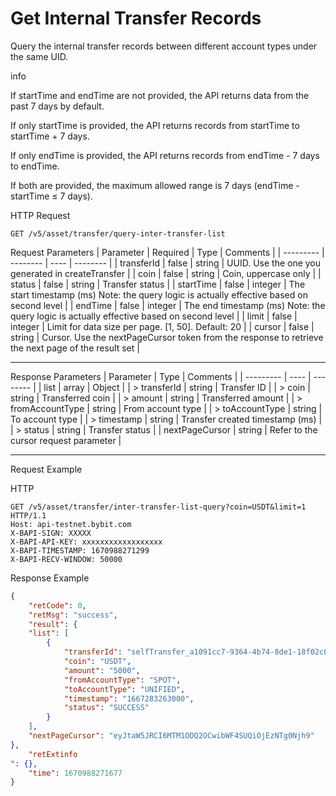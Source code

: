 # Get Internal Transfer Records
Query the internal transfer records between different account types under the same UID.

info

If startTime and endTime are not provided, the API returns data from the past 7 days by default.

If only startTime is provided, the API returns records from startTime to startTime + 7 days.

If only endTime is provided, the API returns records from endTime - 7 days to endTime.

If both are provided, the maximum allowed range is 7 days (endTime - startTime ≤ 7 days).

HTTP Request
```http
GET /v5/asset/transfer/query-inter-transfer-list
```

Request Parameters
| Parameter | Required | Type | Comments |
| --------- | -------- | ---- | -------- |
| transferId | false | string | UUID. Use the one you generated in createTransfer |
| coin | false | string | Coin, uppercase only |
| status | false | string | Transfer status |
| startTime | false | integer | The start timestamp (ms) Note: the query logic is actually effective based on second level |
| endTime | false | integer | The end timestamp (ms) Note: the query logic is actually effective based on second level |
| limit | false | integer | Limit for data size per page. [1, 50]. Default: 20 |
| cursor | false | string | Cursor. Use the nextPageCursor token from the response to retrieve the next page of the result set |

---


Response Parameters
| Parameter | Type | Comments |
| --------- | ---- | -------- |
| list | array | Object |
| > transferId | string | Transfer ID |
| > coin | string | Transferred coin |
| > amount | string | Transferred amount |
| > fromAccountType | string | From account type |
| > toAccountType | string | To account type |
| > timestamp | string | Transfer created timestamp (ms) |
| > status | string | Transfer status |
| nextPageCursor | string | Refer to the cursor request parameter |

---


Request Example

HTTP
 
  
```http
GET /v5/asset/transfer/inter-transfer-list-query?coin=USDT&limit=1 HTTP/1.1
Host: api-testnet.bybit.com
X-BAPI-SIGN: XXXXX
X-BAPI-API-KEY: xxxxxxxxxxxxxxxxxx
X-BAPI-TIMESTAMP: 1670988271299
X-BAPI-RECV-WINDOW: 50000
```

Response Example
```json
{
    "retCode": 0,
    "retMsg": "success",
    "result": {
    "list": [
        {
            "transferId": "selfTransfer_a1091cc7-9364-4b74-8de1-18f02c6f2d5c",
            "coin": "USDT",
            "amount": "5000",
            "fromAccountType": "SPOT",
            "toAccountType": "UNIFIED",
            "timestamp": "1667283263000",
            "status": "SUCCESS"
        }
    ],
    "nextPageCursor": "eyJtaW5JRCI6MTM1ODQ2OCwibWF4SUQiOjEzNTg0Njh9"
},
    "retExtinfo
": {},
    "time": 1670988271677
}
```

